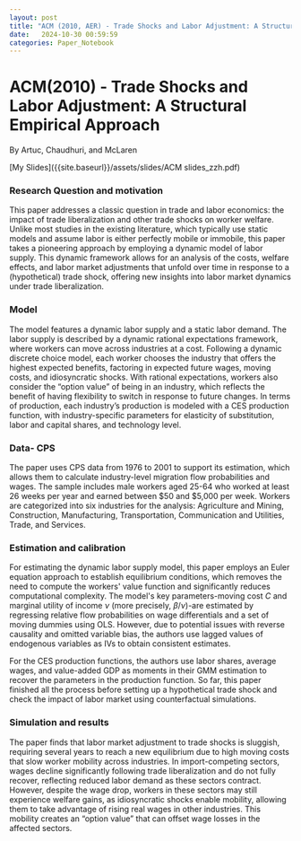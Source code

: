 ```yaml
---
layout: post
title: "ACM (2010, AER) - Trade Shocks and Labor Adjustment: A Structural Empirical Approach"
date:   2024-10-30 00:59:59
categories: Paper_Notebook
---
```


# ACM(2010) - Trade Shocks and Labor Adjustment: A Structural Empirical Approach

By Artuc, Chaudhuri, and McLaren

[My Slides]({{site.baseurl}}/assets/slides/ACM slides_zzh.pdf)

### Research Question and motivation

This paper addresses a classic question in trade and labor economics: the impact of trade liberalization and other trade shocks on worker welfare. Unlike most studies in the existing literature, which typically use static models and assume labor is either perfectly mobile or immobile, this paper takes a pioneering approach by employing a dynamic model of labor supply. This dynamic framework allows for an analysis of the costs, welfare effects, and labor market adjustments that unfold over time in response to a (hypothetical) trade shock, offering new insights into labor market dynamics under trade liberalization.

### Model

The model features a dynamic labor supply and a static labor demand. The labor supply is described by a dynamic rational expectations framework, where workers can move across industries at a cost. Following a dynamic discrete choice model, each worker chooses the industry that offers the highest expected benefits, factoring in expected future wages, moving costs, and idiosyncratic shocks. With rational expectations, workers also consider the “option value” of being in an industry, which reflects the benefit of having flexibility to switch in response to future changes. In terms of production, each industry’s production is modeled with a CES production function, with industry-specific parameters for elasticity of substitution, labor and capital shares, and technology level.

### Data- CPS

The paper uses CPS data from 1976 to 2001 to support its estimation, which allows them to calculate industry-level migration flow probabilities and wages. The sample includes male workers aged 25-64 who worked at least 26 weeks per year and earned between \$50 and \$5,000 per week. Workers are categorized into six industries for the analysis: Agriculture and Mining, Construction, Manufacturing, Transportation, Communication and Utilities, Trade, and Services. 

### Estimation and calibration  

For estimating the dynamic labor supply model, this paper employs an Euler equation approach to establish equilibrium conditions, which removes the need to compute the workers' value function and significantly reduces computational complexity. The model's key parameters-moving cost $C$ and marginal utility of income $\nu$ (more precisely, $\beta/\nu$)-are estimated by regressing relative flow probabilities on wage differentials and a set of moving dummies using OLS. However, due to potential issues with reverse causality and omitted variable bias, the authors use lagged values of endogenous variables as IVs to obtain consistent estimates.

For the CES production functions, the authors use labor shares, average wages, and value-added GDP as moments in their GMM estimation to recover the parameters in the production function. So far, this paper finished all the process before setting up a hypothetical trade shock and check the impact of labor market using counterfactual simulations. 

### Simulation and results

The paper finds that labor market adjustment to trade shocks is sluggish, requiring several years to reach a new equilibrium due to high moving costs that slow worker mobility across industries. In import-competing sectors, wages decline significantly following trade liberalization and do not fully recover, reflecting reduced labor demand as these sectors contract. However, despite the wage drop, workers in these sectors may still experience welfare gains, as idiosyncratic shocks enable mobility, allowing them to take advantage of rising real wages in other industries. This mobility creates an “option value” that can offset wage losses in the affected sectors. 


